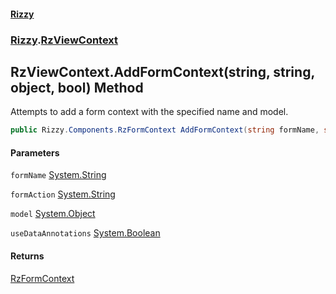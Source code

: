 #### [Rizzy](index 'index')
### [Rizzy](Rizzy 'Rizzy').[RzViewContext](Rizzy.RzViewContext 'Rizzy.RzViewContext')

## RzViewContext.AddFormContext(string, string, object, bool) Method

Attempts to add a form context with the specified name and model.

```csharp
public Rizzy.Components.RzFormContext AddFormContext(string formName, string formAction, object model, bool useDataAnnotations=true);
```
#### Parameters

<a name='Rizzy.RzViewContext.AddFormContext(string,string,object,bool).formName'></a>

`formName` [System.String](https://docs.microsoft.com/en-us/dotnet/api/System.String 'System.String')

<a name='Rizzy.RzViewContext.AddFormContext(string,string,object,bool).formAction'></a>

`formAction` [System.String](https://docs.microsoft.com/en-us/dotnet/api/System.String 'System.String')

<a name='Rizzy.RzViewContext.AddFormContext(string,string,object,bool).model'></a>

`model` [System.Object](https://docs.microsoft.com/en-us/dotnet/api/System.Object 'System.Object')

<a name='Rizzy.RzViewContext.AddFormContext(string,string,object,bool).useDataAnnotations'></a>

`useDataAnnotations` [System.Boolean](https://docs.microsoft.com/en-us/dotnet/api/System.Boolean 'System.Boolean')

#### Returns
[RzFormContext](Rizzy.Components.RzFormContext 'Rizzy.Components.RzFormContext')